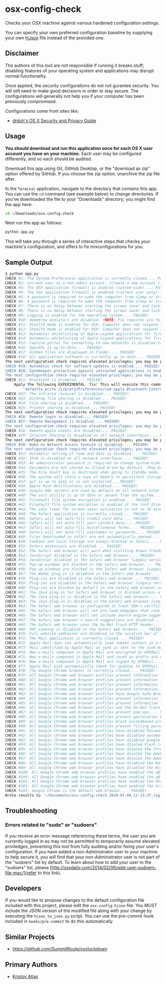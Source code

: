 # osx-config-check

Checks your OSX machine against various hardened configuration settings.

You can specify your own preferred configuration baseline by supplying your own [HJson](https://hjson.org/) file instead of the provided one.

## Disclaimer

The authors of this tool are not responsible if running it breaks stuff; disabling features of your operating system and applications may disrupt normal functionality.

Once applied, the security configurations do not not gurantee security. You will still need to make good decisions in order to stay secure. The configurations will generally not help you if your computer has been previously compromised.

Configurations come from sites like:
* [drduh's OS X Security and Privacy Guide](https://github.com/drduh/OS-X-Security-and-Privacy-Guide)

## Usage

**You should download and run this application once for each OS X user account you have on your machine.** Each user may be configured differently, and so each should be audited.

Download this app using Git, GitHub Desktop, or the "download as zip" option offered by GitHub. If you choose the zip option, unarchive the zip file after.

In the `Terminal` application, navigate to the directory that contains this app. You can use the `cd` command (see example below) to change directories. If you've downloaded the file to your "Downloads" directory, you might find the app here:

```bash
cd ~/Downloads/osx-config-check
```

Next run the app as follows:

```bash
python app.py
```

This will take you through a series of interactive steps that checks your machine's configuration, and offers to fix mixconfigurations for you.

## Sample Output

```bash
$ python app.py
CHECK #1: The System Preferences application is currently closed.... PASSED!
CHECK #2: Current user is a non-admin account. (Create a new account if this fails!)... PASSED!
CHECK #3: The OSX application firewall is enabled (system-wide).... PASSED!
CHECK #4: The OSX application firewall is enabled (current user only).... PASSED!
CHECK #5: A password is required to wake the computer from sleep or screen saver (system-wide).... PASSED!
CHECK #6: A password is required to wake the computer from sleep or screen saver (current user only).... PASSED!
CHECK #7: There is no delay between starting the screen saver and locking the machine (system-wide).... PASSED!
CHECK #8: There is no delay between starting the screen saver and locking the machine (current user only).... PASSED!
CHECK #9: Logging is enabled for the operating system.... PASSED!
CHECK #10: Homebrew analytics are disabled. (NOTE: Fix requires you to login/logout.)... PASSED!
CHECK #11: Stealth mode is enabled for OSX: Computer does not respond to ICMP ping requests or connection attempts from a closed TCP/UDP port. (system-wide)... PASSED!
CHECK #12: Stealth mode is enabled for OSX: Computer does not respond to ICMP ping requests or connection attempts from a closed TCP/UDP port. (current user only)... PASSED!
CHECK #13: Automatic whitelisting of Apple-signed applications for firewall is disabled (system-wide).... PASSED!
CHECK #14: Automatic whitelisting of Apple-signed applications for firewall is disabled (current user only).... PASSED!
CHECK #15: Captive portal for connecting to new networks is disabled to prevent MITM attacks.... PASSED!
CHECK #16: OpenSSL is up-to-date.... PASSED!
CHECK #17: Hidden files are displayed in Finder.... PASSED!
CHECK #18: All application software is currently up to date.... PASSED!
The next configuration check requires elevated privileges; you may be prompted for your current OS X user's password below. The command to be executed is: 'sudo softwareupdate --schedule | grep 'Automatic check is on''
CHECK #19: Automatic check for software updates is enabled.... PASSED!
CHECK #20: GateKeeper protection against untrusted applications is enabled.... PASSED!
The next configuration check requires elevated privileges; you may be prompted for your current OS X user's password below. The command to be executed is: 'sudo defaults read /Library/Preferences/com.apple.Bluetooth ControllerPowerState'
CHECK #21: Bluetooth is disabled.... FAILED!
    Apply the following EXPERIMENTAL  fix? This will execute this command:
        'defaults write /Library/Preferences/com.apple.Bluetooth ControllerPowerState -bool false; killall -HUP blued' [y/N]
CHECK #22: The infrared receiver is disabled.... PASSED!
CHECK #23: AirDrop file sharing is disabled.... PASSED!
CHECK #24: File sharing is disabled.... PASSED!
CHECK #25: Printer sharing is disabled.... PASSED!
The next configuration check requires elevated privileges; you may be prompted for your current OS X user's password below. The command to be executed is: 'sudo systemsetup -getremotelogin'
CHECK #26: Remote login is disabled.... PASSED!
CHECK #27: Remote Management is disabled.... PASSED!
The next configuration check requires elevated privileges; you may be prompted for your current OS X user's password below. The command to be executed is: 'sudo systemsetup -getremoteappleevents'
CHECK #28: Remote Apple events are disabled.... PASSED!
CHECK #29: Internet Sharing is disabled on all network interfaces.... PASSED!
The next configuration check requires elevated privileges; you may be prompted for your current OS X user's password below. The command to be executed is: 'sudo systemsetup getwakeonnetworkaccess'
CHECK #30: Wake on Network Access feature is disabled.... PASSED!
The next configuration check requires elevated privileges; you may be prompted for your current OS X user's password below. The command to be executed is: 'sudo systemsetup getusingnetworktime'
CHECK #31: Automatic setting of time and date is disabled.... PASSED!
CHECK #32: IPv6 is disabled on all network interfaces.... PASSED!
CHECK #33: An administrator password is required to change system-wide preferences.... PASSED!
CHECK #34: Documents are not stored to iCloud Drive by default. (May be mistaken if iCloud is disabled)... PASSED!
CHECK #35: The File Vault key is destroyed when going to standby mode.... PASSED!
CHECK #36: The system will store a copy of memory to persistent storage, and will remove power to memory.... PASSED!
CHECK #37: git is up to date or is not installed... PASSED!
CHECK #38: Apple Push Notifications are disabled.... PASSED!
CHECK #39: Google DNS servers are used by default on all network interfaces.... PASSED!
CHECK #40: The curl utility is up to date or absent from the system.... PASSED!
CHECK #41: FileVault file system encryption is enabled.... PASSED!
CHECK #42: FileVault file system encrption is enabled at the root directory.... PASSED!
CHECK #43: The idle timer for screen saver activation is set to 10 minutes or less.... PASSED!
CHECK #44: The Safari application is currently closed.... PASSED!
CHECK #45: Safari will not auto-fill credit card data.... PASSED!
CHECK #46: Safari will not auto-fill your contact data.... PASSED!
CHECK #47: Safari will not auto-fill miscellaneous forms.... PASSED!
CHECK #48: Safari will not auto-fill usernames or passwords.... PASSED!
CHECK #49: Files downloaded in Safari are not automatically opened.... PASSED!
CHECK #50: Cookies and local storage are always blocked in Safari.... PASSED!
CHECK #51: Safari extensions are disabled.... PASSED!
CHECK #52: The Safari web browser will warn when vistiting known fraudulent websites.... PASSED!
CHECK #53: JavaScript disabled in the Safari web browser.... PASSED!
CHECK #54: JavaScript disabled in the Safari web browser (Legacy version).... PASSED!
CHECK #55: Pop-up windows are blocked in the Safari web browser.... PASSED!
CHECK #56: Pop-up windows are blocked in the Safari web browser (Legacy version).... PASSED!
CHECK #57: The WebGL plug-in is disabled in the Safari web browser.... PASSED!
CHECK #58: Plug-ins are disabled in the Safari web browser.... PASSED!
CHECK #59: Plug-ins are disabled in the Safari web browser (Legacy version).... PASSED!
CHECK #60: Plug-ins are blocked by default in the Safari web browser unless a site is explicitly added to a list of allowed sites.... PASSED!
CHECK #61: The Java plug-in for Safari web browser is blocked unless a site is explicitly added to a list of allowed sites.... PASSED!
CHECK #62: The Java plug-in is disabled in the Safari web browser.... PASSED!
CHECK #63: The Java plug-in is disabled in the Safari web browser (Legacy version).... PASSED!
CHECK #64: The Safari web browser is configured to treat SHA-1 certficiates as insecure.... PASSED!
CHECK #65: The Safari web browser will not pre-load webpages that rank highly as search matches.... PASSED!
CHECK #66: The Safari web browser will not include search engine suggestions for text typed in the location bar.... PASSED!
CHECK #67: The Safari web browser's search suggestions are disabled.... PASSED!
CHECK #68: The Safari web browser uses the Do-Not-Track HTTP header.... PASSED!
CHECK #69: PDF viewing is disabled in the Safari web browser.... PASSED!
CHECK #70: Full website addresses are disabled in the location bar of the Safari web browser.... PASSED!
CHECK #71: The Mail application is currently closed.... PASSED!
CHECK #72: Apple Mail does not automatically load remote content in e-mails.... PASSED!
CHECK #73: Mail identified by Apple Mail as junk is sent to the Junk mailbox.... PASSED!
CHECK #74: New e-mails composed in Apple Mail are encrypted by GPGMail if the receiver's PGP is present in the keychain.... PASSED!
CHECK #75: New e-mails composed in Apple Mail and saved as drafts are encrypted by GPGMail.... PASSED!
CHECK #76: New e-mails composed in Apple Mail are signed by GPGMail.... PASSED!
CHECK #77: Apple Mail with automatically check for updates to GPGMail.... PASSED!
CHECK #78: The Google Chrome browser is currently closed.... PASSED!
CHECK #79: All Google Chrome web browser profiles prevent information leakage through navigation errors.... PASSED!
CHECK #80: All Google Chrome web browser profiles prevent information leakage through URL suggestions.... PASSED!
CHECK #81: All Google Chrome web browser profiles prevent information leakage through network prediction.... PASSED!
CHECK #82: All Google Chrome web browser profiles prevent information leakage through report security incidents to Google.... PASSED!
CHECK #83: All Google Chrome web browser profiles have Google Safe Browsing enabled.... PASSED!
CHECK #84: All Google Chrome web browser profiles prevent information leakage through spell-checking network services.... PASSED!
CHECK #85: All Google Chrome web browser profiles prevent information leakage through reporting usage statistics to Google.... PASSED!
CHECK #86: All Google Chrome web browser profiles use the Do-Not-Track HTTP header.... PASSED!
CHECK #87: All Google Chrome web browser profiles prevent pop-ups.... PASSED!
CHECK #88: All Google Chrome web browser profiles prevent geolocation by websites.... PASSED!
CHECK #89: All Google Chrome web browser profiles block unsandboxed plug-in software.... PASSED!
CHECK #90: All Google Chrome web browser profiles prevent filling personal information into forms automatically.... PASSED!
CHECK #91: All Google Chrome web browser profiles have disabled Password Manager.... PASSED!
CHECK #92: All Google Chrome web browser profiles have disabled automatic sign-in for stored passwords.... PASSED!
CHECK #93: All Google Chrome web browser profiles have disabled Google CloudPrint.... PASSED!
CHECK #94: All Google Chrome web browser profiles have disaled Flash cookies.... PASSED!
CHECK #95: All Google Chrome web browser profiles have disaled the Chrome Pepper Flash Player plug-in.... PASSED!
CHECK #96: All Google Chrome web browser profiles have disaled the Adobe Shockwave Flash plug-in.... PASSED!
CHECK #97: All Google Chrome web browser profiles have disaled the Adobe Flash Player plug-in.... PASSED!
CHECK #98: All Google Chrome web browser profiles have disabled the Native Client plug-in.... PASSED!
CHECK #99: All Google Chrome web browser profiles have disabled the Widevine Content Decryption Module plug-in.... PASSED!
CHECK #100: All Google Chrome web browser profiles have enabled the uBlock Origin extension.... PASSED!
CHECK #100: All Google Chrome web browser profiles have enabled the uBlock Origin extension.... PASSED!
CHECK #101: All Google Chrome web browser profiles have enabled the Ghostery extension.... PASSED!
CHECK #102: All Google Chrome web browser profiles have enabled the ScriptSafe extension.... PASSED!
CHECK #103: Google Chrome is the default web browser.... PASSED!
Wrote results to '~/Documents/osx-config-check_2016-07-08_12-13-37.log'.
```

## Troubleshooting

### Errors related to "sudo" or "sudoers"

If you receive an error message referencing these terms, the user you are currently logged in as may not be permitted to temporarily assume elevated priviledges, preventing this tool from fully auditing and/or fixing your user's configuration. If you have added a non-Administrator user to your machine to help secure it, you will find that your non-Administrator user is not part of the "sudoers" list by default. To learn about how to add your user to the "sudoers" list, please [http://osxdaily.com/2014/02/06/add-user-sudoers-file-mac/](refer to this link).

## Developers

If you would like to propose changes to the default configuration file included with this project, please edit the `osx-config.hjson` file. You MUST include the JSON version of the modified file along with your change by executing the `hjson_to_json.py` script. You can use the pre-commit hook included in `hooks/pre-commit` to do this automatically.

## Similar Projects

* https://github.com/SummitRoute/osxlockdown

## Primary Authors

* [Kristov Atlas](https://twitter.com/kristovatlas/)

